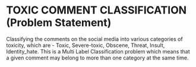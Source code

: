 # TOXIC COMMENT CLASSIFICATION (Problem Statement)
Classifying the comments on the social media into various categories of toxicity, which are - Toxic, Severe-toxic, Obscene, Threat, Insult, Identity_hate. This is a Multi Label Classification problem which means that a given comment may belong to more than one category at the same time.
